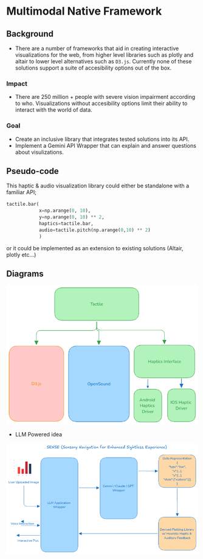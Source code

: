 # Multimodal Native Framework

## Background

- There are a number of frameworks that aid in creating interactive visualizations for the web, from higher level
libraries such as plotly and altair to lower level alternatives such as `D3.js`. Currently none of these solutions support a suite of 
accesibility options out of the box.

### Impact 

- There are 250 million + people with severe vision impairment according to who. Visualizations without accesibility
options limit their ability to interact with the world of data.

### Goal

- Create an inclusive library that integrates tested solutions into its API. 
- Implement a Gemini API Wrapper that can explain and answer questions about visulizations.

## Pseudo-code

This haptic & audio visualization library could either be standalone with a familiar API;
```python
tactile.bar(
            x=np.arange(0, 10),
            y=np.arange(0, 10) ** 2,
            haptics=tactile.bar,
            audio=tactile.pitch(np.arange(0,10) ** 2)
            )
```

or it could be implemented as an extension to existing solutions (Altair, plotly etc...)

## Diagrams

![Diagram](./diagram1.png)

- LLM Powered idea

![Diagram](./diagram2.png)

